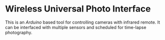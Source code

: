 # Wireless Universal Photo Interface

This is an *Arduino* based tool for controlling cameras with infrared remote.
It can be interfaced with multiple sensors and scheduled for time-lapse photography. 